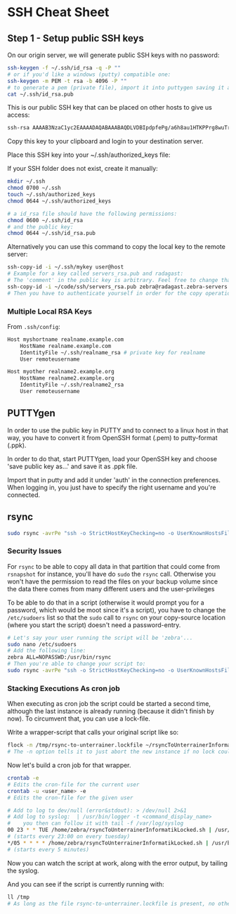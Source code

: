 # SSH Cheat Sheet

## Step 1 - Setup public SSH keys

On our origin server, we will generate public SSH keys with no password:

```bash
ssh-keygen -f ~/.ssh/id_rsa -q -P ""
# or if you'd like a windows (putty) compatible one:
ssh-keygen -m PEM -t rsa -b 4096 -P ""
# to generate a pem (private file), import it into puttygen saving it as pem afterwards.
cat ~/.ssh/id_rsa.pub
```

This is our public SSH key that can be placed on other hosts to give us access:

```bash
ssh-rsa AAAAB3NzaC1yc2EAAAADAQABAAABAQDLVDBIpdpfePg/a6h8au1HTKPPrg8wuTrjdh0QFVPpTI4KHctf6/FGg1NOgM++hrDlbrDVStKn/b3Mu65//tuvY5SG9sR4vrINCSQF++a+YRTGU6Sn4ltKpyj3usHERvBndtFXoDxsYKRCtPfgm1BGTBpoSl2A7lrwnmVSg+u11FOa1xSZ393aaBFDSeX8GlJf1SojWYIAbE25Xe3z5L232vZ5acC2PJkvKctzvUttJCP91gbNe5FSwDolE44diYbNYqEtvq2Jt8x45YzgFSVKf6ffnPwnUDwhtvc2f317TKx9l2Eq4aWqXTOMiPFA5ZRM/CF0IJCqeXG6s+qVfRjB root@cloudads
```

Copy this key to your clipboard and login to your destination server.

Place this SSH key into your ~/.ssh/authorized_keys file:

If your SSH folder does not exist, create it manually:

```bash
mkdir ~/.ssh
chmod 0700 ~/.ssh
touch ~/.ssh/authorized_keys
chmod 0644 ~/.ssh/authorized_keys

# a id_rsa file should have the following permissions:
chmod 0600 ~/.ssh/id_rsa
# and the public key:
chmod 0644 ~/.ssh/id_rsa.pub
```

Alternatively you can use this command to copy the local key to the remote server:

```bash
ssh-copy-id -i ~/.ssh/mykey user@host
# Example for a key called servers_rsa.pub and radagast:
# The 'comment' in the public key is arbitrary. Feel free to change that with your favorite text editor before copying it to the server:
ssh-copy-id -i ~/code/ssh/servers_rsa.pub zebra@radagast.zebra-servers
# Then you have to authenticate yourself in order for the copy operation to succeed.
```



### Multiple Local RSA Keys

From `.ssh/config`:

```bash
Host myshortname realname.example.com
    HostName realname.example.com
    IdentityFile ~/.ssh/realname_rsa # private key for realname
    User remoteusername

Host myother realname2.example.org
    HostName realname2.example.org
    IdentityFile ~/.ssh/realname2_rsa
    User remoteusername
```

## PUTTYgen

In order to use the public key in PUTTY and to connect to a linux host in that way, you have to convert it from OpenSSH format (.pem) to putty-format (.ppk).

In order to do that, start PUTTYgen, load your OpenSSH key and choose 'save public key as...' and save it as .ppk file.

Import that in putty and add it under 'auth' in the connection preferences. When logging in, you just have to specify the right username and you're connected.

## rsync

```bash
sudo rsync -avrPe "ssh -o StrictHostKeyChecking=no -o UserKnownHostsFile=/dev/null -i $HOME/.ssh/epsilon3_rsa -p 65493" --rsync-path="sudo rsync" -avRHP --delete /mnt/Backup1/ pi@www.unterrainer.info:/mnt/Backup1B1 >> /var/log/rsyncToUnterrainerInformatik.log 2>&1
```

### Security Issues

For `rsync` to be able to copy all data in that partition that could come from `rsnapshot` for instance, you'll have do `sudo` the `rsync` call. Otherwise you won't have the permission to read the files on your backup volume since the data there comes from many different users and the user-privileges  

To be able to do that in a script (otherwise it would prompt you for a password, which would be moot since it's a script), you have to change the `/etc/sudoers` list so that the `sudo` call to `rsync` on your copy-source location (where you start the script) doesn't need a password-entry.

```bash
# Let's say your user running the script will be 'zebra'...
sudo nano /etc/sudoers
# Add the following line:
zebra ALL=NOPASSWD:/usr/bin/rsync
# Then you're able to change your script to:
sudo rsync -avrPe "ssh -o StrictHostKeyChecking=no -o UserKnownHostsFile=/dev/null -i $HOME/.ssh/epsilon3_rsa -p 65493" --rsync-path="sudo rsync" --progress /mnt/Backup1/* pi@www.unterrainer.info:/mnt/Backup1B1
```

### Stacking Executions As cron job

When executing as cron job the script could be started a second time, although the last instance is already running (because it didn't finish by now). To circumvent that, you can use a lock-file.

Write a wrapper-script that calls your original script like so:

```bash
flock -n /tmp/rsync-to-unterrainer.lockfile ~/rsyncToUnterrainerInformatik.sh
# The -n option tells it to just abort the new instance if no lock could be obtained.
```

Now let's build a cron job for that wrapper.

```bash
crontab -e
# Edits the cron-file for the current user
crontab -u <user_name> -e
# Edits the cron-file for the given user

# Add to log to dev/null (error&stdout): > /dev/null 2>&1
# Add log to syslog:  | /usr/bin/logger -t <command_display_name>
#    you then can follow it with tail -f /var/log/syslog
00 23 * * TUE /home/zebra/rsyncToUnterrainerInformatikLocked.sh | /usr/bin/logger -t copy_backup_to_unterrainer
# (starts every 23:00 on every tuesday)
*/05 * * * * /home/zebra/rsyncToUnterrainerInformatikLocked.sh | /usr/bin/logger -t copy_backup_to_unterrainer
# (starts every 5 minutes)
```

Now you can watch the script at work, along with the error output, by tailing the syslog.

And you can see if the script is currently running with:

```bash
ll /tmp
# As long as the file rsync-to-unterrainer.lockfile is present, no other task will start
```

